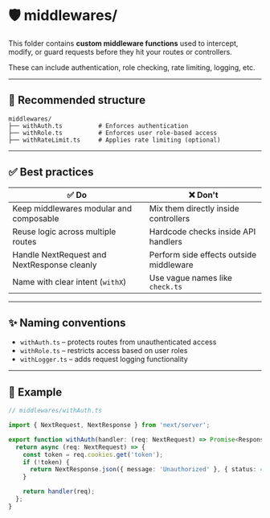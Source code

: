# 🛡️ middlewares/

This folder contains **custom middleware functions** used to intercept, modify, or guard requests before they hit your routes or controllers.

These can include authentication, role checking, rate limiting, logging, etc.

---

## 📁 Recommended structure

```
middlewares/
├── withAuth.ts          # Enforces authentication
├── withRole.ts          # Enforces user role-based access
├── withRateLimit.ts     # Applies rate limiting (optional)
```

---

## ✅ Best practices

| ✅ Do                                       | ❌ Don't                                 |
|--------------------------------------------|------------------------------------------|
| Keep middlewares modular and composable    | Mix them directly inside controllers     |
| Reuse logic across multiple routes         | Hardcode checks inside API handlers      |
| Handle NextRequest and NextResponse cleanly| Perform side effects outside middleware  |
| Name with clear intent (`withX`)           | Use vague names like `check.ts`          |

---

## ✨ Naming conventions

- `withAuth.ts` – protects routes from unauthenticated access
- `withRole.ts` – restricts access based on user roles
- `withLogger.ts` – adds request logging functionality

---

## 🧠 Example

```ts
// middlewares/withAuth.ts

import { NextRequest, NextResponse } from 'next/server';

export function withAuth(handler: (req: NextRequest) => Promise<Response>) {
  return async (req: NextRequest) => {
    const token = req.cookies.get('token');
    if (!token) {
      return NextResponse.json({ message: 'Unauthorized' }, { status: 401 });
    }

    return handler(req);
  };
}
```